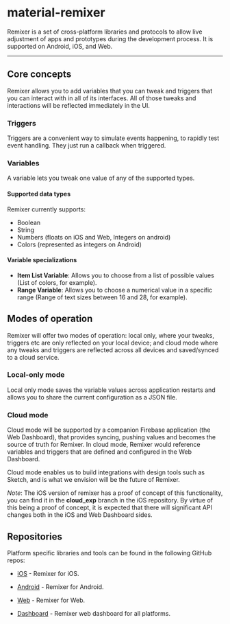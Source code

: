# material-remixer

Remixer is a set of cross-platform libraries and protocols to allow live adjustment
of apps and prototypes during the development process. It is supported on Android, iOS, and Web.

---

## Core concepts

Remixer allows you to add variables that you can tweak and triggers that you can interact with in all of its interfaces. All of those tweaks and interactions will be reflected immediately in the UI.

### Triggers

Triggers are a convenient way to simulate events happening, to rapidly test event handling. They just run a callback when triggered.

### Variables

A variable lets you tweak one value of any of the supported types.

#### Supported data types

Remixer currently supports:
- Boolean
- String
- Numbers (floats on iOS and Web, Integers on android)
- Colors (represented as integers on Android)

#### Variable specializations
* __Item List Variable__: Allows you to choose from a list of possible values (List of colors, for example).
* __Range Variable__: Allows you to choose a numerical value in a specific range (Range of text sizes between 16 and 28, for example).

## Modes of operation

Remixer will offer two modes of operation: local only, where your tweaks, triggers etc are only reflected on your local device; and cloud mode where any tweaks and triggers are reflected across all devices and saved/synced to a cloud service.

### Local-only mode
Local only mode saves the variable values across application restarts and allows you to share the current configuration as a JSON file.

### Cloud mode
Cloud mode will be supported by a companion Firebase application (the Web Dashboard), that provides syncing, pushing values and becomes the source of truth for Remixer. In cloud mode, Remixer would reference variables and triggers that are defined and configured in the Web Dashboard.

Cloud mode enables us to build integrations with design tools such as Sketch, and is what we envision will be the future of Remixer.

_Note_: The iOS version of remixer has a proof of concept of this functionality, you can find it in the **cloud_exp** branch in the iOS repository. By virtue of this being a proof of concept, it is expected that there will significant API changes both in the iOS and Web Dashboard sides.

## Repositories

Platform specific libraries and tools can be found in the following GitHub repos:

  - [iOS](https://github.com/material-foundation/material-remixer-ios) - Remixer for iOS.

  - [Android](https://github.com/material-foundation/material-remixer-android) - Remixer for Android.

  - [Web](https://github.com/material-foundation/material-remixer-web) - Remixer for Web.

  - [Dashboard](https://github.com/material-foundation/material-remixer-dashboard) - Remixer web dashboard for all platforms.
